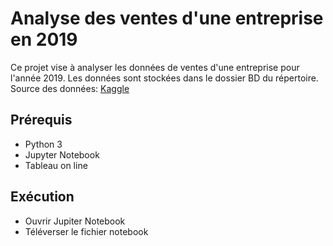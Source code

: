 # Analyse des ventes d'une entreprise en 2019

Ce projet vise à analyser les données de ventes d'une entreprise pour l'année 2019. Les données sont stockées dans le dossier BD du répertoire.
Source des données: [Kaggle](https://www.kaggle.com/code/darkovichcycy/analyse-des-ventes-d-une-entreprise/input)

## Prérequis

- Python 3
- Jupyter Notebook
- Tableau on line

## Exécution

- Ouvrir Jupiter Notebook
- Téléverser le fichier notebook

